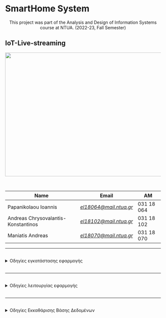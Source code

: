 # SmartHome System

<p align="center"> 	This project was part of the Analysis and Design of Information Systems course at NTUA. (2022-23, Fall Semester) <p>

## IoT-Live-streaming
<p align="center">
<img src="https://c0.wallpaperflare.com/preview/216/276/927/business-city-communication-connection.jpg" width="700" height="400">
</p>

<br>

<p align="center">

| Name                                | Εmail                  | AM         |
| ----------------------------------- | ---------------------- | ---------- |
| Papanikolaou Ioannis                | *el18064@mail.ntua.gr* | 031 18 064 |
| Andreas Chrysovalantis-Konstantinos | *el18102@mail.ntua.gr* | 031 18 102 |
| Maniatis Andreas                    | *el18070@mail.ntua.gr* | 031 18 070 |

</p>


---

<br> 
 <details><summary> Οδηγίες εγκατάστασης εφαρμογής </summary>
<p>

1. Εγκατέστησε το [Docker Desktop](https://www.docker.com/products/docker-desktop/)
2. Για να καταβάσεις όλα τα containers, τρέξε το αρχείο `./downloadAllDocker.sh` σε ένα terminal. Βεβαιώσου από το Docker Destrop έχουν κατέβει όλα τα απαραίτητα containers.
   Σε περίπτωση προβλήματος ακολούθησε τους παρακάτω συνδέσμους για εγκατάσταση: [RabbitMQ](https://www.rabbitmq.com/download.html), [Apache Flink](https://nightlies.apache.org/flink/flink-docs-release-1.16/docs/deploymentresource-providers/standalone/docker/), [OpenTSDB](https://hub.docker.com/r/petergrace/opentsdb-docker/), [Grafana](https://grafana.com/docs/grafana/latest/setup-grafana/installation/docker)

> Στο OpenTSDB container, Θα πρέπει να πειράξουμε μία παράμετρο (configuration) εσωτερικά, απαραίτητη για την αποθήκευση των δεδομένων μετέπειτα. Για αυτό το σκοπό, ανοίγουμε ένα terminal για το συγκεκριμένο container, και βρίσκουμε το αρχείο `opentsdb.conf`. To αρχείο βρίσκεται εσωτερικά του φακέλου `/usr/local/share/opentsdb/etc/opentsdb`. Ανοίγουμε το αρχείο *`(vi opentsdb.conf)`* και προσθέτουμε στο τέλος το εξής: `tsd.storage.fix_duplicates = true`. Τέλος κλείνουμε και αποθηκεύουμε το αρχείο *(:wq)* και επανεκκινούμε το container ώστε να ενημερωθεί το configuration. Με την ‘ενεργοποίηση’ αυτού του flag, επιλύονται πιθανά προβλήματα εγγραφής διπλότυπων τιμών, μιας και έτσι θα διατηρείται το πιο πρόσφατο σημείο δεδομένων.

3. Εγκατέστησε την [Java 11](https://www.oracle.com/java/technologies/javase/jdk11-archive-downloads.html) - _προσοχή με τα path_.
4. Εγκατέστησε την [Python](https://www.python.org/downloads/release/python-3108/).

5. Εγκατέστησε την [Maven Apach - 3.8.6](https://maven.apache.org/install.html) - **Αν χρειαστεί άλλαξε στις οδηγίες σε _.3.8.6_**

---

5. Κατέβασε τοπικά το repository: `clone https://github.com/john-papani/IoT-Live-streaming.git`
6. Έπειτα `cd IoT-Live-streaming`.
7. Τρέξε το αρχείο `./installMvnFlink.sh`

</p>
</details>
<br>

---

<br>
<details><summary> Οδηγίες λειτουργίας εφαρμογής </summary>
<p>

Σε δύο terminal τρέχουμε ταυτόχρονα το java αρχείο [`all_aggregation.java`](https://github.com/john-papani/IoT-Live-streaming/blob/master/info-system-flink/src/main/java/com/infosystem/files/all_aggregation.java) και το python αρχείο [`send.py`](https://github.com/john-papani/IoT-Live-streaming/blob/master/send.py).<br>
Έπειτα, τα δεδομένουν έχουν επεξεργαστεί και αποθηκευτεί στην βάση δεδομένων. Άρα είμαστε σε θέση μέσω του Grafana να παρατηρήσουμε τα διαγραμμάτα και τους πίνακες.

</p>
</details>

<br>

---


<br>
<details><summary> Οδηγίες Εκκαθάρισης Βάσης Δεδομένων</summary>
<p>

Σε περίπτωση που επιθυμούμε να διαγράψουμε ολα τα δεδομένα από την βάση δεδομένων, ανοίγουμε το terminal εσωτερικά του docker, στο **opentsdb container** και τρέχουμε τις παρακάτω εντολές. Για περισσότερες οδηγίες πατήστε [ΕΔΩ](https://www.docker.com/blog/integrated-terminal-for-running-containers-extended-integration-with-containerd-and-more-in-docker-desktop-4-12/).
> **Προσοχή**: Οι παρακάτω εντολές οδηγούν στην οριστική διαγραφή των δεδομένων.

```sh
tsdb scan 2022/01/01 --delete  none th1
tsdb scan 2022/01/01 --delete  none th2
tsdb scan 2022/01/01 --delete  none hvac1
tsdb scan 2022/01/01 --delete  none hvac2
tsdb scan 2022/01/01 --delete  none miac1
tsdb scan 2022/01/01 --delete  none miac2
tsdb scan 2022/01/01 --delete  none etot
tsdb scan 2022/01/01 --delete  none mov1
tsdb scan 2022/01/01 --delete  none wtot
tsdb scan 2022/01/01 --delete  none w1

tsdb scan 2022/01/01 --delete  none avgTh1
tsdb scan 2022/01/01 --delete  none avgTh2
tsdb scan 2022/01/01 --delete  none sumHvac1
tsdb scan 2022/01/01 --delete  none sumHvac2
tsdb scan 2022/01/01 --delete  none sumMiac1
tsdb scan 2022/01/01 --delete  none sumMiac2
tsdb scan 2022/01/01 --delete  none maxEtot
tsdb scan 2022/01/01 --delete  none sumMov1
tsdb scan 2022/01/01 --delete  none sumW1

tsdb scan 2022/01/01 --delete  none diffMaxEtot
tsdb scan 2022/01/01 --delete  none diffMaxWtot
tsdb scan 2022/01/01 --delete  none aggDiffWto_DayW1
tsdb scan 2022/01/01 --delete  none aggDayEtot_Hvac_Miac

tsdb scan 2022/01/01 --delete  none twoDaysLateStream
tsdb scan 2022/01/01 --delete  none tenDaysLateStream
```
</p>
</details>


